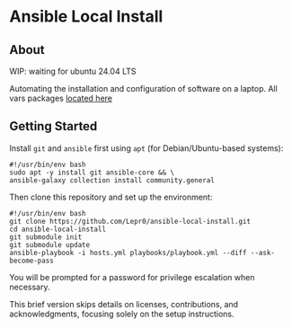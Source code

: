 # Ansible Local Install

## About

WIP: waiting for ubuntu 24.04 LTS

Automating the installation and configuration of software on a laptop.
All vars packages [located here](playbooks/includes)

## Getting Started

Install `git` and `ansible` first using `apt` (for Debian/Ubuntu-based systems):

```
#!/usr/bin/env bash
sudo apt -y install git ansible-core && \
ansible-galaxy collection install community.general
```
Then clone this repository and set up the environment:
```
#!/usr/bin/env bash
git clone https://github.com/Lepr0/ansible-local-install.git
cd ansible-local-install
git submodule init
git submodule update
ansible-playbook -i hosts.yml playbooks/playbook.yml --diff --ask-become-pass
```
You will be prompted for a password for privilege escalation when necessary.

This brief version skips details on licenses, contributions, and acknowledgments, focusing solely on the setup instructions.
